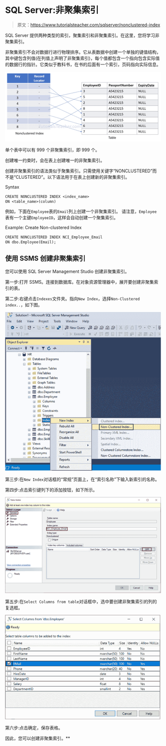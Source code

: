 # SQL Server:非聚集索引

> 原文：<https://www.tutorialsteacher.com/sqlserver/nonclustered-index>

SQL Server 提供两种类型的索引，聚集索引和非聚集索引。在这里，您将学习非聚集索引。

非聚集索引不会对数据行进行物理排序。它从表数据中创建一个单独的键值结构，其中键包含列值(在列值上声明了非聚集索引)，每个值都包含一个指向包含实际值的数据行的指针。它类似于教科书，在书的后面有一个索引，页码指向实际信息。

[![](img/ee1eec255939f3f5418129d88ed064be.png)](../../Content/images/sqlserver/nonclusteredindex.png)

单个表中可以有 999 个非聚集索引，即 999 个。

创建唯一约束时，会在表上创建唯一的非聚集索引。

创建非聚集索引的语法类似于聚集索引。只需使用关键字“NONCLUSTERED”而不是“CLUSTERED”。以下语法用于在表上创建新的非聚集索引。

Syntax 

```
CREATE NONCLUSTERED INDEX <index_name>
ON <table_name>(column) 
```

例如，下面在`Employee`表的`Email`列上创建一个非聚集索引。 请注意，`Employee`表有一个主键`EmployeeID`，这样会自动创建一个聚集索引。

Example: Create Non-clustered Index 

```
CREATE NONCLUSTERED INDEX NCI_Employee_Email
ON dbo.Employee(Email); 
```

## 使用 SSMS 创建非聚集索引

您可以使用 SQL Server Management Studio 创建非聚集索引。

第一步:打开 SSMS。连接到数据库。在对象资源管理器中，展开要创建非聚集索引的表。

第二步:右键点击`Indexes`文件夹。指向`New Index`，选择`Non-Clustered index..`，如下图。

[![](img/88ff021bd0f8614250c37cb39999c418.png)](../../Content/images/sqlserver/index10.png)

第三步:在`New Index`对话框的“常规”页面上，在“索引名称”下输入新索引的名称。

第四步:点击索引键列下的添加按钮，如下所示。

[![](img/da9021f9938f798fc6a195000daae110.png)](../../Content/images/sqlserver/index11.png)

第五步:在`Select Columns from table`对话框中，选中要创建非聚集索引的列的复选框。

[![](img/e85dac1e9ea4f89dd61c14b84e4391b8.png)](../../Content/images/sqlserver/index12.png)

第六步:点击确定，保存表格。

因此，您可以创建非聚集索引。**